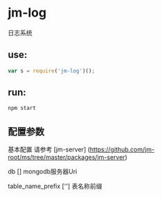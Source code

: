 # jm-log

日志系统

## use:

```javascript
var s = require('jm-log')();
```

## run:

```javascript
npm start
```

## 配置参数

基本配置 请参考 [jm-server] (https://github.com/jm-root/ms/tree/master/packages/jm-server)

db [] mongodb服务器Uri

table_name_prefix [''] 表名称前缀
